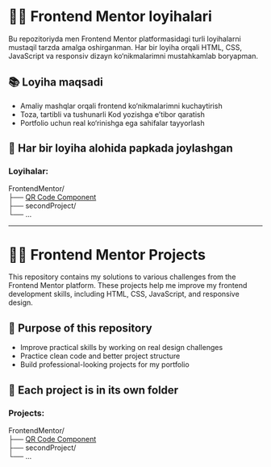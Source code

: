 # 🧑‍💻 Frontend Mentor loyihalari

Bu repozitoriyda men Frontend Mentor platformasidagi turli loyihalarni mustaqil tarzda amalga oshirganman. Har bir loyiha orqali HTML, CSS, JavaScript va responsiv dizayn ko‘nikmalarimni mustahkamlab boryapman.

## 📚 Loyiha maqsadi

- Amaliy mashqlar orqali frontend ko‘nikmalarimni kuchaytirish
- Toza, tartibli va tushunarli Kod yozishga e’tibor qaratish
- Portfolio uchun real ko‘rinishga ega sahifalar tayyorlash

## 📁 Har bir loyiha alohida papkada joylashgan

### Loyihalar:

FrontendMentor/  
├── [QR Code Component](https://samandar8283.github.io/FrontendMentor/QRCodeComponent)  
├── secondProject/  
└── ...  

---

# 🧑‍💻 Frontend Mentor Projects

This repository contains my solutions to various challenges from the Frontend Mentor platform. These projects help me improve my frontend development skills, including HTML, CSS, JavaScript, and responsive design.

## 🎯 Purpose of this repository

- Improve practical skills by working on real design challenges
- Practice clean code and better project structure
- Build professional-looking projects for my portfolio

## 📁 Each project is in its own folder

### Projects:

FrontendMentor/  
├── [QR Code Component](https://samandar8283.github.io/FrontendMentor/QRCodeComponent)       
├── secondProject/   
└── ...  